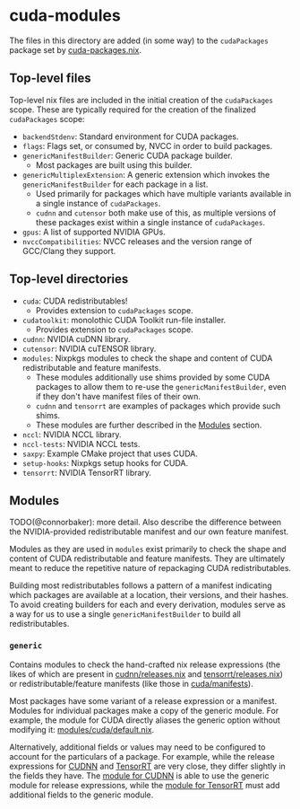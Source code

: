# cuda-modules

The files in this directory are added (in some way) to the `cudaPackages` package set by [cuda-packages.nix](../../top-level/cuda-packages.nix).

## Top-level files

Top-level nix files are included in the initial creation of the `cudaPackages` scope. These are typically required for the creation of the finalized `cudaPackages` scope:

- `backendStdenv`: Standard environment for CUDA packages.
- `flags`: Flags set, or consumed by, NVCC in order to build packages.
- `genericManifestBuilder`: Generic CUDA package builder.
  - Most packages are built using this builder.
- `genericMultiplexExtension`: A generic extension which invokes the `genericManifestBuilder` for each package in a list.
  - Used primarily for packages which have multiple variants available in a single instance of `cudaPackages`.
  - `cudnn` and `cutensor` both make use of this, as multiple versions of these packages exist within a single instance of `cudaPackages`.
- `gpus`: A list of supported NVIDIA GPUs.
- `nvccCompatibilities`: NVCC releases and the version range of GCC/Clang they support.

## Top-level directories

- `cuda`: CUDA redistributables!
  - Provides extension to `cudaPackages` scope.
- `cudatoolkit`: monolothic CUDA Toolkit run-file installer.
  - Provides extension to `cudaPackages` scope.
- `cudnn`: NVIDIA cuDNN library.
- `cutensor`: NVIDIA cuTENSOR library.
- `modules`: Nixpkgs modules to check the shape and content of CUDA redistributable and feature manifests.
  - These modules additionally use shims provided by some CUDA packages to allow them to re-use the `genericManifestBuilder`, even if they don't have manifest files of their own.
  - `cudnn` and `tensorrt` are examples of packages which provide such shims.
  - These modules are further described in the [Modules](#modules) section.
- `nccl`: NVIDIA NCCL library.
- `nccl-tests`: NVIDIA NCCL tests.
- `saxpy`: Example CMake project that uses CUDA.
- `setup-hooks`: Nixpkgs setup hooks for CUDA.
- `tensorrt`: NVIDIA TensorRT library.

## Modules

TODO(@connorbaker): more detail. Also describe the difference between the NVIDIA-provided redistributable manifest and our own feature manifest.

Modules as they are used in `modules` exist primarily to check the shape and content of CUDA redistributable and feature manifests. They are ultimately meant to reduce the repetitive nature of repackaging CUDA redistributables.

Building most redistributables follows a pattern of a manifest indicating which packages are available at a location, their versions, and their hashes. To avoid creating builders for each and every derivation, modules serve as a way for us to use a single `genericManifestBuilder` to build all redistributables.

### `generic`

Contains modules to check the hand-crafted nix release expressions (the likes of which are present in [cudnn/releases.nix](./cudnn/releases.nix) and [tensorrt/releases.nix](./tensorrt/releases.nix)) or redistributable/feature manifests (like those in [cuda/manifests](./cuda/manifests)).

Most packages have some variant of a release expression or a manifest. Modules for individual packages make a copy of the generic module. For example, the module for CUDA directly aliases the generic option without modifying it: [modules/cuda/default.nix](./modules/cuda/default.nix).

Alternatively, additional fields or values may need to be configured to account for the particulars of a package. For example, while the release expressions for [CUDNN](./cudnn/releases.nix) and [TensorRT](./tensorrt/releases.nix) are very close, they differ slightly in the fields they have. The [module for CUDNN](./modules/cudnn/default.nix) is able to use the generic module for release expressions, while the [module for TensorRT](./modules/tensorrt/default.nix) must add additional fields to the generic module.
